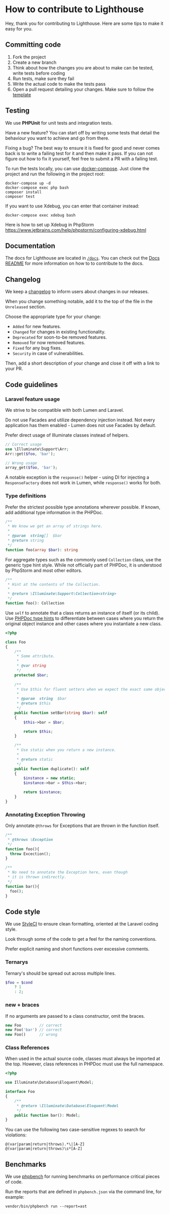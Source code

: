 # How to contribute to Lighthouse

Hey, thank you for contributing to Lighthouse. Here are some tips to make
it easy for you.

## Committing code

1. Fork the project
1. Create a new branch
1. Think about how the changes you are about to make can be tested, write tests before coding 
1. Run tests, make sure they fail
1. Write the actual code to make the tests pass
1. Open a pull request detailing your changes. Make sure to follow the [template](.github/PULL_REQUEST_TEMPLATE.md)

## Testing

We use **PHPUnit** for unit tests and integration tests.

Have a new feature? You can start off by writing some tests that detail
the behaviour you want to achieve and go from there.

Fixing a bug? The best way to ensure it is fixed for good and never comes
back is to write a failing test for it and then make it pass. If you can
not figure out how to fix it yourself, feel free to submit a PR with a
failing test.

To run the tests locally, you can use [docker-compose](https://docs.docker.com/compose/install/).
Just clone the project and run the following in the project root:

    docker-compose up -d
    docker-compose exec php bash
    composer install
    composer test

If you want to use Xdebug, you can enter that container instead:

    docker-compose exec xdebug bash

Here is how to set up Xdebug in PhpStorm https://www.jetbrains.com/help/phpstorm/configuring-xdebug.html

## Documentation

The docs for Lighthouse are located in [`/docs`](/docs).
You can check out the [Docs README](/docs/.github/README.md) for more information on how to to contribute to the docs.

## Changelog

We keep a [changelog](/CHANGELOG.md) to inform users about changes in our releases.

When you change something notable, add it to the top of the file in the `Unreleased` section.

Choose the appropriate type for your change:

- `Added` for new features.
- `Changed` for changes in existing functionality.
- `Deprecated` for soon-to-be removed features.
- `Removed` for now removed features.
- `Fixed` for any bug fixes.
- `Security` in case of vulnerabilities.

Then, add a short description of your change and close it off with a link to your PR.

## Code guidelines

### Laravel feature usage

We strive to be compatible with both Lumen and Laravel.

Do not use Facades and utilize dependency injection instead.
Not every application has them enabled - Lumen does not use Facades by default.

Prefer direct usage of Illuminate classes instead of helpers.

```php
// Correct usage
use \Illuminate\Support\Arr;
Arr::get($foo, 'bar');

// Wrong usage
array_get($foo, 'bar');
```

A notable exception is the `response()` helper - using DI for injecting a
`ResponseFactory` does not work in Lumen, while `response()` works for both.

### Type definitions

Prefer the strictest possible type annotations wherever possible.
If known, add additional type information in the PHPDoc.

```php
/**
 * We know we get an array of strings here.
 *
 * @param  string[]  $bar
 * @return string
 */
function foo(array $bar): string
```

For aggregate types such as the commonly used `Collection` class, use
the generic type hint style. While not officially part of PHPDoc, it is understood
by PhpStorm and most other editors.

```php
/**
 * Hint at the contents of the Collection.
 *
 * @return \Illuminate\Support\Collection<string>
 */
function foo(): Collection
```

Use `self` to annotate that a class returns an instance of itself (or its child).
Use [PHPDoc type hints](http://docs.phpdoc.org/guides/types.html#keywords) to
differentiate between cases where you return the original object instance and
other cases where you instantiate a new class.

```php
<?php

class Foo
{
    /**
     * Some attribute.
     *
     * @var string
     */
    protected $bar;
    
    /**
     * Use $this for fluent setters when we expect the exact same object back. 
     *
     * @param  string  $bar
     * @return $this
     */
    public function setBar(string $bar): self
    {
        $this->bar = $bar;

        return $this;
    }

    /**
     * Use static when you return a new instance.
     *
     * @return static
     */
    public function duplicate(): self
    {
        $instance = new static;
        $instance->bar = $this->bar;

        return $instance;
    }
}
```

### Annotating Exception Throwing

Only annotate `@throws` for Exceptions that are thrown in the function itself.

```php
/**
 * @throws \Exception
 */
function foo(){
  throw Excection();
}

/**
 * No need to annotate the Exception here, even though
 * it is thrown indirectly. 
 */
function bar(){
  foo();
}
```

## Code style

We use [StyleCI](https://styleci.io/) to ensure clean formatting, oriented
at the Laravel coding style.

Look through some of the code to get a feel for the naming conventions.

Prefer explicit naming and short functions over excessive comments.

### Ternarys

Ternary's should be spread out across multiple lines.

```php
$foo = $cond
    ? 1
    : 2;
```

### new + braces

If no arguments are passed to a class constructor, omit the braces.

```php
new Foo        // correct
new Foo('bar') // correct
new Foo()      // wrong
```

### Class References

When used in the actual source code, classes must always be imported at the top.
However, class references in PHPDoc must use the full namespace.

```php
<?php

use Illuminate\Database\Eloquent\Model;

interface Foo
{
    /**
     * @return \Illuminate\Database\Eloquent\Model
     */
    public function bar(): Model;
}
```

You can use the following two case-sensitive regexes to search for violations:

```regexp
@(var|param|return|throws).*\|[A-Z]
@(var|param|return|throws)\s*[A-Z]
```

## Benchmarks

We use [phpbench](https://github.com/phpbench/phpbench) for running benchmarks
on performance critical pieces of code.

Run the reports that are defined in `phpbench.json` via the command line,
for example:

    vendor/bin/phpbench run --report=ast
